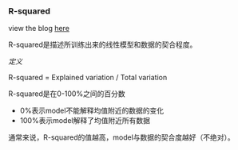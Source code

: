 ### R-squared

view the blog [here](http://blog.minitab.com/blog/adventures-in-statistics-2/regression-analysis-how-do-i-interpret-r-squared-and-assess-the-goodness-of-fit)

R-squared是描述所训练出来的线性模型和数据的契合程度。

*定义*

R-squared = Explained variation / Total variation

R-squared是在0-100%之间的百分数

- 0%表示model不能解释均值附近的数据的变化
- 100%表示model解释了均值附近所有数据

通常来说，R-squared的值越高，model与数据的契合度越好（不绝对）。
